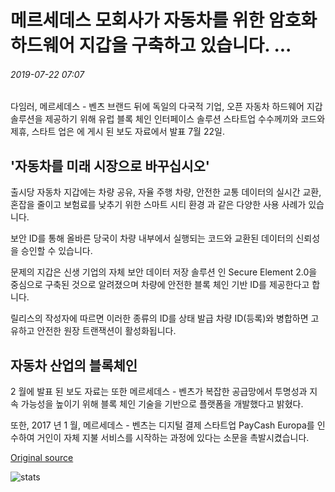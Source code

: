 # 메르세데스 모회사가 자동차를 위한 암호화 하드웨어 지갑을 구축하고 있습니다. ...

###### 2019-07-22 07:07

다임러, 메르세데스 - 벤츠 브랜드 뒤에 독일의 다국적 기업, 오픈 자동차 하드웨어 지갑 솔루션을 제공하기 위해 유럽 블록 체인 인터페이스 솔루션 스타트업 수수께끼와 코드와 제휴, 스타트 업은 에 게시 된 보도 자료에서 발표 7월 22일.

## '자동차를 미래 시장으로 바꾸십시오'

출시당 자동차 지갑에는 차량 공유, 자율 주행 차량, 안전한 교통 데이터의 실시간 교환, 혼잡을 줄이고 보험료를 낮추기 위한 스마트 시티 환경 과 같은 다양한 사용 사례가 있습니다.

보안 ID를 통해 올바른 당국이 차량 내부에서 실행되는 코드와 교환된 데이터의 신뢰성을 승인할 수 있습니다.

문제의 지갑은 신생 기업의 자체 보안 데이터 저장 솔루션 인 Secure Element 2.0을 중심으로 구축된 것으로 알려졌으며 차량에 안전한 블록 체인 기반 ID를 제공한다고 합니다.

릴리스의 작성자에 따르면 이러한 종류의 ID를 상태 발급 차량 ID(등록)와 병합하면 고유하고 안전한 원장 트랜잭션이 활성화됩니다.

## 자동차 산업의 블록체인

2 월에 발표 된 보도 자료는 또한 메르세데스 - 벤츠가 복잡한 공급망에서 투명성과 지속 가능성을 높이기 위해 블록 체인 기술을 기반으로 플랫폼을 개발했다고 밝혔다.

또한, 2017 년 1 월, 메르세데스 - 벤츠는 디지털 결제 스타트업 PayCash Europa를 인수하여 거인이 자체 지불 서비스를 시작하는 과정에 있다는 소문을 촉발시켰습니다.

[Original source](https://cointelegraph.com/news/mercedes-parent-firm-is-building-a-crypto-hardware-wallet-for-cars)

![stats](https://c.statcounter.com/11760860/0/a89fa40b/1/ "stats")
